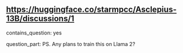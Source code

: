 ## https://huggingface.co/starmpcc/Asclepius-13B/discussions/1

contains_question: yes

question_part: PS. Any plans to train this on Llama 2?